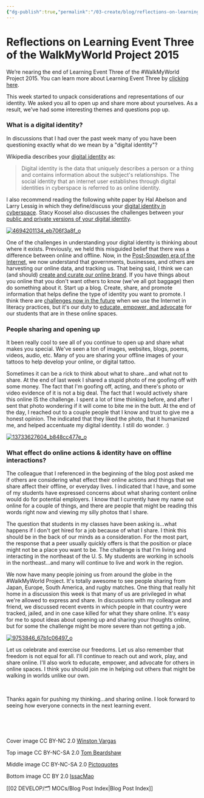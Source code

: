 ```yaml
---
{"dg-publish":true,"permalink":"/03-create/blog/reflections-on-learning-event-three-of-the-walk-my-world-project-2015/","title":"Reflections on Learning Event Three of the #WalkMyWorld Project 2015","tags":["digital-identity","identity","walkmyworld"]}
---
```


# Reflections on Learning Event Three of the WalkMyWorld Project 2015

We’re nearing the end of Learning Event Three of the #WalkMyWorld Project 2015. You can learn more about Learning Event Three by [clicking here](http://bit.ly/walk2015LE3).

This week started to unpack considerations and representations of our identity. We asked you all to open up and share more about yourselves. As a result, we've had some interesting themes and questions pop up.

### What is a digital identity?

In discussions that I had over the past week many of you have been questioning exactly what do we mean by a "digital identity"?

Wikipedia describes your [digital identity](http://en.wikipedia.org/wiki/Digital_identity) as:

> Digital identity is the data that uniquely describes a person or a thing and contains information about the subject's relationships. The social identity that an internet user establishes through digital identities in cyberspace is referred to as online identity.

I also recommend reading the following white paper by Hal Abelson and Larry Lessig in which they define/discuss your [digital identity in cyberspace](http://groups.csail.mit.edu/mac/classes/6.805/student-papers/fall98-papers/identity/linked-white-paper.html). Stacy Koosel also discusses the challenges between your [public and private versions of your digital identity](https://www.academia.edu/2102805/Exploring_Digital_Identity_Beyond_the_Private_Public_Paradox).

[![4694201134_eb706f3a8f_o](images/4694201134_eb706f3a8f_o-300x201.jpg)](http://wiobyrne.com/wp-content/uploads/2015/02/4694201134_eb706f3a8f_o.jpg)

One of the challenges in understanding your digital identity is thinking about where it exists. Previously, we held this misguided belief that there was a difference between online and offline. Now, in the [Post-Snowden era of the Internet](http://dmlcentral.net/blog/doug-belshaw/brief-history-web-literacy-and-its-future-potential), we now understand that governments, businesses, and others are harvesting our online data, and tracking us. That being said, I think we can (and should) [create and curate our online brand](http://wiobyrne.com/creating-and-curating-your-online-brand/). If you have things about you online that you don't want others to know (we've all got baggage) then do something about it. Start up a blog. Create, share, and promote information that helps define the type of identity you want to promote. I think there are [challenges now in the future](http://wiobyrne.com/safety-identity-and-literacy-in-online-spaces/) when we use the Internet in literacy practices, but it's our duty to [educate, empower, and advocate](http://wiobyrne.com/privacy-identity-and-protecting-yourself-and-your-students-online/) for our students that are in these online spaces.

### People sharing and opening up

It been really cool to see all of you continue to open up and share what makes you special. We've seen a ton of images, websites, blogs, poems, videos, audio, etc. Many of you are sharing your offline images of your tattoos to help develop your online, or digital tattoo.

Sometimes it can be a rick to think about what to share...and what not to share. At the end of last week I shared a stupid photo of me goofing off with some money. The fact that I'm goofing off, acting, and there's photo or video evidence of it is not a big deal. The fact that I would actively share this online IS the challenge. I spent a lot of time thinking before, and after I sent that photo wondering if it will come to bite me in the butt. At the end of the day, I reached out to a couple people that I know and trust to give me a honest opinion. The indicated that they liked the photo, that it humanized me, and helped accentuate my digital identity. I still do wonder. :)

[![13733627604_b848cc477e_o](images/13733627604_b848cc477e_o-300x203.png)](http://wiobyrne.com/wp-content/uploads/2015/02/13733627604_b848cc477e_o.png)

### What effect do online actions & identity have on offline interactions?

The colleague that I referenced in the beginning of the blog post asked me if others are considering what effect their online actions and things that we share affect their offline, or everyday lives. I indicated that I have, and some of my students have expressed concerns about what sharing content online would do for potential employers. I know that I currently have my name out online for a couple of things, and there are people that might be reading this words right now and viewing my silly photos that I share.

The question that students in my classes have been asking is...what happens if I don't get hired for a job because of what I share. I think this should be in the back of our minds as a consideration. For the most part, the response that a peer usually quickly offers is that the position or place might not be a place you want to be. The challenge is that I'm living and interacting in the northeast of the U. S. My students are working in schools in the northeast...and many will continue to live and work in the region.

We now have many people joining us from around the globe in the #WalkMyWorld Project. It's totally awesome to see people sharing from Japan, Europe, South America, and rugby matches. One thing that really hit home in a discussion this week is that many of us are privileged in what we're allowed to express and share. In discussions with my colleague and friend, we discussed recent events in which people in that country were tracked, jailed, and in one case killed for what they share online. It's easy for me to spout ideas about opening up and sharing your thoughts online, but for some the challenge might be more severe than not getting a job.

[![9753846_67b1c06497_o](images/9753846_67b1c06497_o-300x225.gif)](http://wiobyrne.com/wp-content/uploads/2015/02/9753846_67b1c06497_o.gif)

Let us celebrate and exercise our freedoms. Let us also remember that freedom is not equal for all. I'll continue to reach out and work, play, and share online. I'll also work to educate, empower, and advocate for others in online spaces. I think you should join me in helping out others that might be walking in worlds unlike our own.

 

Thanks again for pushing my thinking...and sharing online. I look forward to seeing how everyone connects in the next learning event.

 

 

Cover image CC BY-NC 2.0 [Winston Vargas](https://www.flickr.com/photos/winston_vargas/11525932116/in/photolist-iyvq4w-5THR7Q-dS9BDB-gXxse7-jmm37V-jmjwbr-dS9BEz-jbCgd3-oT5RSF-qcYNYD-8iob2b-5CjzL1-dS9BEP-agE1cT-9LoMbs-fuPHRP-dUu8wD-fnn9gv-6Fz6R-dS9viB-baddKK-bad9Tt-badaBr-badbMD-bywg52-jmkThF-jmoN1f-7A3vQH-dSfnj9-dS9BEc-5C8NkE-9B9LU9-9sP8SX-cs9Au-dSfnhS-fuPbsM-K5N9K-EL11A-fv4tSy-8iXmKV-9LoMku-9LoMpG-9LkZQD-dSfniL-a8sYs9-e5RxrN-9sS9C1-bywg92-bkBnE7-tewWx)

Top image CC BY-NC-SA 2.0 [Tom Beardshaw](https://www.flickr.com/photos/blokes_pix/4694201134/in/photolist-89P1sj-c6VAVw-c6VApJ-c6VBqA-vKYa6-kPXUJ8-3vX5m-51GXnC-c6VALj-gBNSYq-hxzMZ-79fnxU-jfZ8C-gBPjEC-g9v2dE-g9v293-7uzRPh-75Wvqj-bUasXr-je75Bh-c6VAB3-38oyd9-nEfYbv-g9vxBe-9bZx6H-oCVeDu-c6VBmJ-8UGKUJ-8UGHPj-g9uA2Q-7i1WyJ-kBTPti-c6VAQW-c6VAF3-9nuf22-2B8Ud3-7Cbghb-7NxUAq-bjnFor-5UEzCb-5ZtHAE-gBPpCo-92TKWP-dVvb2j-8ryyvS-P8rDZ-45P5jW-gBPn4V-7zkdyx-LPESi)

Middle image CC BY-NC-SA 2.0 [Pictoquotes](https://www.flickr.com/photos/pictoquotes/13733627604/in/photolist-mVAr1Q-cfniTW-saUr-kRQFAp-fGAA8h-qLZcLM-edPbRd-qCTwpT-qptMqA-hd8xRr-7nN3Rw-q7mDGQ-ehbtqb-fybJDs-bmDEtv-9G9yh8-6Kuacg-dntdC-7zVz3c-pF6Lo-4Nz9td-dnDnV-i5MY5R-cpnWAd-cccL1-c8vtQo-66C7u9-6KvP7T-6KzVKG-Dhox6-aTt21k-ffVhM7-pMwtJC-6hAcGp-7uW2xq-c1ST2E-aDxbo6-ghT7mU-a4tfEo-8vVjRL-6zJapm-nvBRCq-ea7P5Z-qM3rD-ffVhL5-nZeJJ1-pEaG9-7Eihkg-4CxTL-mjuPTp)

Bottom image CC BY 2.0 [IssacMao](https://www.flickr.com/photos/isaacmao/9753846/in/photolist-RZtL-Qm6n4-DaH3s-RhEFb-QtxkK-5zsd2h-Q4k1N-Q5L3P-QxAEH-Qsnds-5AZh1Z-Q9Hi9-QoER7-QLtzG-Q65WV-QUUwF-Qwe1r-Q4PWA-QtQyX-aZbzAx-4MRVr-39d2FH-QrqAo-QPc2L-PMct8-NsZSn-RVcey-QGJhg-Qk1Xc-QoaFF-QHgMs-6hbyWj-Q7PXN-Q7D71-QU3SE-Q8Bd7-Q7Zb2-Q7845-Qtatj-Dbs6g-Qutfp-5A1hvZ-Rcgas-QtsYb-Q73e2-qE2UAj-QqgUV-6pqssU-9jqVDy-QkU5D)

[[02 DEVELOP/🗂️ MOCs/Blog Post Index\|Blog Post Index]]